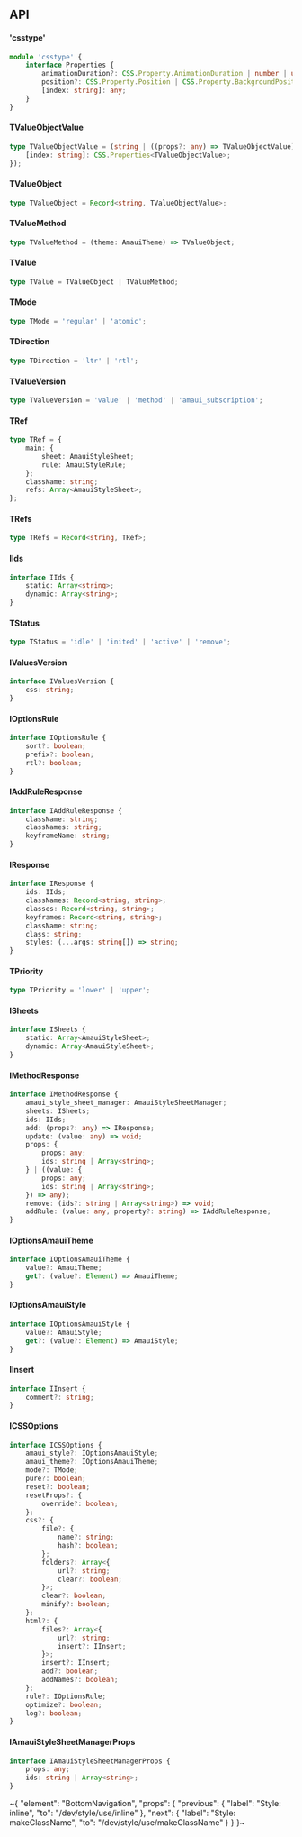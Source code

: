 

## API

#### 'csstype'

```ts
module 'csstype' {
    interface Properties {
        animationDuration?: CSS.Property.AnimationDuration | number | undefined;
        position?: CSS.Property.Position | CSS.Property.BackgroundPosition | undefined;
        [index: string]: any;
    }
}
```

#### TValueObjectValue

```ts
type TValueObjectValue = (string | ((props?: any) => TValueObjectValue) | AmauiSubscription | CSS.Properties<string | number | Array<string | number> | Array<Array<string | number>> | Array<TValueObjectValue> | Array<Array<TValueObjectValue>> | ((props?: any) => TValueObjectValue)> | Record<string, any> | {
    [index: string]: CSS.Properties<TValueObjectValue>;
});
```

#### TValueObject

```ts
type TValueObject = Record<string, TValueObjectValue>;
```

#### TValueMethod

```ts
type TValueMethod = (theme: AmauiTheme) => TValueObject;
```

#### TValue

```ts
type TValue = TValueObject | TValueMethod;
```

#### TMode

```ts
type TMode = 'regular' | 'atomic';
```

#### TDirection

```ts
type TDirection = 'ltr' | 'rtl';
```

#### TValueVersion

```ts
type TValueVersion = 'value' | 'method' | 'amaui_subscription';
```

#### TRef

```ts
type TRef = {
    main: {
        sheet: AmauiStyleSheet;
        rule: AmauiStyleRule;
    };
    className: string;
    refs: Array<AmauiStyleSheet>;
};
```

#### TRefs

```ts
type TRefs = Record<string, TRef>;
```

#### IIds

```ts
interface IIds {
    static: Array<string>;
    dynamic: Array<string>;
}
```

#### TStatus

```ts
type TStatus = 'idle' | 'inited' | 'active' | 'remove';
```

#### IValuesVersion

```ts
interface IValuesVersion {
    css: string;
}
```

#### IOptionsRule

```ts
interface IOptionsRule {
    sort?: boolean;
    prefix?: boolean;
    rtl?: boolean;
}
```

#### IAddRuleResponse

```ts
interface IAddRuleResponse {
    className: string;
    classNames: string;
    keyframeName: string;
}
```

#### IResponse

```ts
interface IResponse {
    ids: IIds;
    classNames: Record<string, string>;
    classes: Record<string, string>;
    keyframes: Record<string, string>;
    className: string;
    class: string;
    styles: (...args: string[]) => string;
}
```

#### TPriority

```ts
type TPriority = 'lower' | 'upper';
```

#### ISheets

```ts
interface ISheets {
    static: Array<AmauiStyleSheet>;
    dynamic: Array<AmauiStyleSheet>;
}
```

#### IMethodResponse

```ts
interface IMethodResponse {
    amaui_style_sheet_manager: AmauiStyleSheetManager;
    sheets: ISheets;
    ids: IIds;
    add: (props?: any) => IResponse;
    update: (value: any) => void;
    props: {
        props: any;
        ids: string | Array<string>;
    } | ((value: {
        props: any;
        ids: string | Array<string>;
    }) => any);
    remove: (ids?: string | Array<string>) => void;
    addRule: (value: any, property?: string) => IAddRuleResponse;
}
```

#### IOptionsAmauiTheme

```ts
interface IOptionsAmauiTheme {
    value?: AmauiTheme;
    get?: (value?: Element) => AmauiTheme;
}
```

#### IOptionsAmauiStyle

```ts
interface IOptionsAmauiStyle {
    value?: AmauiStyle;
    get?: (value?: Element) => AmauiStyle;
}
```

#### IInsert

```ts
interface IInsert {
    comment?: string;
}
```

#### ICSSOptions

```ts
interface ICSSOptions {
    amaui_style?: IOptionsAmauiStyle;
    amaui_theme?: IOptionsAmauiTheme;
    mode?: TMode;
    pure?: boolean;
    reset?: boolean;
    resetProps?: {
        override?: boolean;
    };
    css?: {
        file?: {
            name?: string;
            hash?: boolean;
        };
        folders?: Array<{
            url?: string;
            clear?: boolean;
        }>;
        clear?: boolean;
        minify?: boolean;
    };
    html?: {
        files?: Array<{
            url?: string;
            insert?: IInsert;
        }>;
        insert?: IInsert;
        add?: boolean;
        addNames?: boolean;
    };
    rule?: IOptionsRule;
    optimize?: boolean;
    log?: boolean;
}
```

#### IAmauiStyleSheetManagerProps

```ts
interface IAmauiStyleSheetManagerProps {
    props: any;
    ids: string | Array<string>;
}
```


~{
  "element": "BottomNavigation",
  "props": {
    "previous": {
      "label": "Style: inline",
      "to": "/dev/style/use/inline"
    },
    "next": {
      "label": "Style: makeClassName",
      "to": "/dev/style/use/makeClassName"
    }
  }
}~